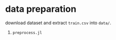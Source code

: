 # data preparation

download dataset and extract ``train.csv`` into ``data/``.

1. ``preprocess.jl``

